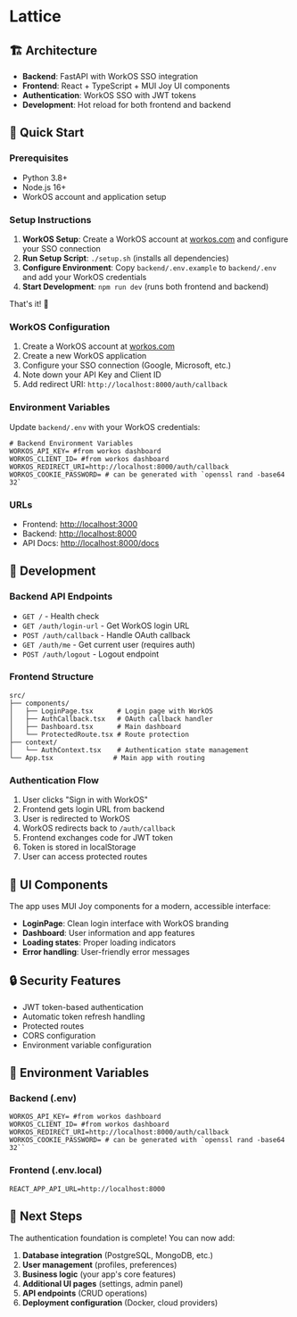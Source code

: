 # Lattice

## 🏗️ Architecture

- **Backend**: FastAPI with WorkOS SSO integration
- **Frontend**: React + TypeScript + MUI Joy UI components
- **Authentication**: WorkOS SSO with JWT tokens
- **Development**: Hot reload for both frontend and backend

## 🚀 Quick Start

### Prerequisites

- Python 3.8+
- Node.js 16+
- WorkOS account and application setup

### Setup Instructions

1. **WorkOS Setup**: Create a WorkOS account at [workos.com](https://workos.com) and configure your SSO connection
2. **Run Setup Script**: `./setup.sh` (installs all dependencies)
3. **Configure Environment**: Copy `backend/.env.example` to `backend/.env` and add your WorkOS credentials
4. **Start Development**: `npm run dev` (runs both frontend and backend)

That's it! 🎉

### WorkOS Configuration

1. Create a WorkOS account at [workos.com](https://workos.com)
2. Create a new WorkOS application
3. Configure your SSO connection (Google, Microsoft, etc.)
4. Note down your API Key and Client ID
5. Add redirect URI: `http://localhost:8000/auth/callback`

### Environment Variables

Update `backend/.env` with your WorkOS credentials:

```env
# Backend Environment Variables
WORKOS_API_KEY= #from workos dashboard
WORKOS_CLIENT_ID= #from workos dashboard
WORKOS_REDIRECT_URI=http://localhost:8000/auth/callback
WORKOS_COOKIE_PASSWORD= # can be generated with `openssl rand -base64 32`
```

### URLs

- Frontend: <http://localhost:3000>
- Backend: <http://localhost:8000>
- API Docs: <http://localhost:8000/docs>

## 🔧 Development

### Backend API Endpoints

- `GET /` - Health check
- `GET /auth/login-url` - Get WorkOS login URL
- `POST /auth/callback` - Handle OAuth callback
- `GET /auth/me` - Get current user (requires auth)
- `POST /auth/logout` - Logout endpoint

### Frontend Structure

```
src/
├── components/
│   ├── LoginPage.tsx      # Login page with WorkOS
│   ├── AuthCallback.tsx   # OAuth callback handler
│   ├── Dashboard.tsx      # Main dashboard
│   └── ProtectedRoute.tsx # Route protection
├── context/
│   └── AuthContext.tsx    # Authentication state management
└── App.tsx               # Main app with routing
```

### Authentication Flow

1. User clicks "Sign in with WorkOS"
2. Frontend gets login URL from backend
3. User is redirected to WorkOS
4. WorkOS redirects back to `/auth/callback`
5. Frontend exchanges code for JWT token
6. Token is stored in localStorage
7. User can access protected routes

## 🎨 UI Components

The app uses MUI Joy components for a modern, accessible interface:

- **LoginPage**: Clean login interface with WorkOS branding
- **Dashboard**: User information and app features
- **Loading states**: Proper loading indicators
- **Error handling**: User-friendly error messages

## 🔒 Security Features

- JWT token-based authentication
- Automatic token refresh handling
- Protected routes
- CORS configuration
- Environment variable configuration

## 📝 Environment Variables

### Backend (.env)
```env
WORKOS_API_KEY= #from workos dashboard
WORKOS_CLIENT_ID= #from workos dashboard
WORKOS_REDIRECT_URI=http://localhost:8000/auth/callback
WORKOS_COOKIE_PASSWORD= # can be generated with `openssl rand -base64 32``
```

### Frontend (.env.local)
```env
REACT_APP_API_URL=http://localhost:8000
```

## 🚧 Next Steps

The authentication foundation is complete! You can now add:

1. **Database integration** (PostgreSQL, MongoDB, etc.)
2. **User management** (profiles, preferences)
3. **Business logic** (your app's core features)
4. **Additional UI pages** (settings, admin panel)
5. **API endpoints** (CRUD operations)
6. **Deployment configuration** (Docker, cloud providers)
